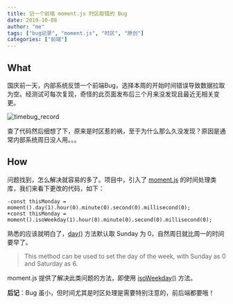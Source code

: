 ```yaml
---
title: 记一个前端 moment.js 时区取错的 Bug
date: 2019-10-08
author: "me"
tags: ["bug记录", "moment.js", "时区", "原创"]
categories: ["前端"]
---
```


## What

国庆前一天，内部系统反馈一个前端Bug，选择本周的开始时间错误导致数据拉取为空。经测试可每次复现，奇怪的此页面发布后三个月来没发现且最近无相关变更。

![timebug_record](http://image.ftopia.cn/blog/timebug_record.png)

查了代码然后细想了下，原来是时区惹的祸，至于为什么那么久没发现？原因是通常内部系统周日没人用。。。

## How

问题找到，怎么解决就容易的多了。项目中，引入了 [moment.js](https://momentjs.com/docs/) 的时间处理类库，我们来看下更改的代码，如下：

```
-const thisMonday = moment().day(1).hour(0).minute(0).second(0).millisecond(0);
+const thisMonday = moment().isoWeekday(1).hour(0).minute(0).second(0).millisecond(0);
```

熟悉的应该就明白了，[day()](https://momentjs.com/docs/#/get-set/day/) 方法默认取 Sunday 为 0，自然周日就比周一的时间要早了。

> This method can be used to set the day of the week, with Sunday as 0 and Saturday as 6.

moment.js 提供了解决此类问题的方法，即使用 [isoWeekday()](https://momentjs.com/docs/#/get-set/iso-weekday/) 方法。

**后记**：Bug 虽小，但时间尤其是时区处理是需要特别注意的，前后端都要哦！